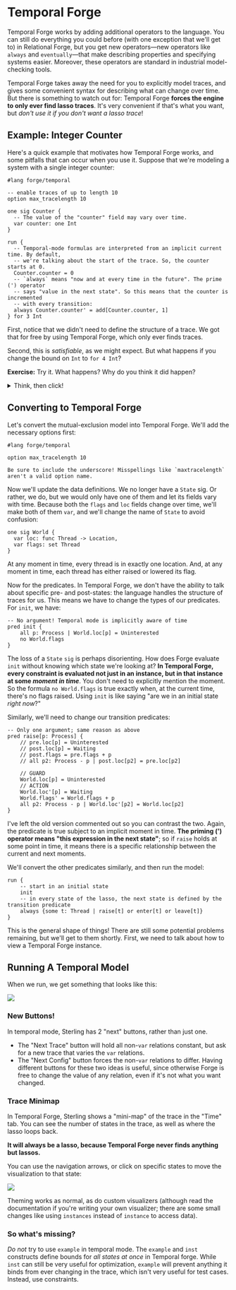 # Temporal Forge

Temporal Forge works by adding additional operators to the language. You can still do everything you could before (with one exception that we'll get to) in Relational Forge, but you get new operators&mdash;new operators like `always` and `eventually`&mdash;that make describing properties and specifying systems easier. Moreover, these operators are standard in industrial model-checking tools.


<!-- Livecode is [here](./mutex_temporal.frg). -->

<!-- ## Temporal Operators: Survey

I wonder if we could add notions of "always" and "eventually" and so on to Forge. That would help us avoid some of the errors that occur when we try to represent lasso traces manually.

~~~admonish note title="CSCI 1710"
Your class exercise today is to try out [this survey](https://docs.google.com/forms/d/e/1FAIpQLSf4nNtzjVhEv3daqZeySbsApoX9L2cwVts23qIzOlX6Ug8nug/viewform?usp=sf_link).  

We're asking whether a _specific trace_ satisfies a constraint that uses the new operators.
~~~ -->

Temporal Forge takes away the need for you to explicitly model traces, and gives some convenient syntax for describing what can change over time. But there is something to watch out for: Temporal Forge **forces the engine to only ever find lasso traces**. It's very convenient if that's what you want, but _don't use it if you don't want a lasso trace_!

## Example: Integer Counter

Here's a quick example that motivates how Temporal Forge works, and some pitfalls that can occur when you use it. Suppose that we're modeling a system with a single integer counter:

```forge
#lang forge/temporal

-- enable traces of up to length 10
option max_tracelength 10

one sig Counter {
  -- The value of the "counter" field may vary over time.
  var counter: one Int
}

run {
  -- Temporal-mode formulas are interpreted from an implicit current time. By default, 
  -- we're talking about the start of the trace. So, the counter starts at 0.
  Counter.counter = 0
  -- `always` means "now and at every time in the future". The prime (') operator 
  -- says "value in the next state". So this means that the counter is incremented 
  -- with every transition:
  always Counter.counter' = add[Counter.counter, 1]
} for 3 Int
```

First, notice that we didn't need to define the structure of a trace. We got that for free by using Temporal Forge, which only ever finds traces.

Second, this is _satisfiable_, as we might expect. But what happens if you change the bound on `Int` to `for 4 Int`? 

**Exercise:** Try it. What happens? Why do you think it did happen?

<details>
<summary>Think, then click!</summary>

It's unsatisfiable with the new bound. This is strange: usually when we increase the scope on a `sig`, without using the `exactly` keyword, we only ever make something _satisfiable_ (because we're increasing the possible sizes of instance that Forge checks). 

The problem is that, because **only lasso traces are found**, Forge can only satisfy this model by exploiting integer overflow. At `3 Int`, which supports values between `-4` and `3`, the counter progresses like this: `0`, `1`, `2`, `3`, (overflow to) `-4`, `-3`, `-2`, `-1`, `0` and so on. We have 10 states to work with, which is enough to wrap around back to `0`. 

In contrast, at `4 Int`, the values range from `-8` to `7`. Overflow will happen as normal, but only when moving from `7` to `-8`. The 10 states we have won't be enough to actually loop back around to `0`&mdash;and there _must_ be a loop somewhere in a lasso trace. So Temporal Forge says that the model is unsatisfiable at trace length 10, `for 4 Int`. 

</details>

## Converting to Temporal Forge

Let's convert the mutual-exclusion model into Temporal Forge. We'll add the necessary options first:

```alloy
#lang forge/temporal

option max_tracelength 10
```

~~~admonish warning title="Option Names"
Be sure to include the underscore! Misspellings like `maxtracelength` aren't a valid option name.
~~~

Now we'll update the data definitions. We no longer have a `State` sig. Or rather, we do, but we would only have one of them and let its fields vary with time. Because both the `flags` and `loc` fields change over time, we'll make both of them `var`, and we'll change the name of `State` to avoid confusion:

```alloy
one sig World {
  var loc: func Thread -> Location,
  var flags: set Thread
}
```

At any moment in time, every thread is in exactly one location. And, at any moment in time, each thread has either raised or lowered its flag. 

Now for the predicates. In Temporal Forge, we don't have the ability to talk about specific pre- and post-states: the language handles the structure of traces for us. This means we have to change the types of our predicates. For `init`, we have:

```alloy
-- No argument! Temporal mode is implicitly aware of time
pred init {
    all p: Process | World.loc[p] = Uninterested
    no World.flags 
}
```

The loss of a `State` `sig` is perhaps disorienting. How does Forge evaluate `init` without knowing which state we're looking at? **In Temporal Forge, every constraint is evaluated not just in an instance, but in that instance at some _moment in time_**. You don't need to explicitly mention the moment. So the formula `no World.flags` is true exactly when, at the current time, there's no flags raised. Using `init` is like saying "are we in an initial state _right now_?"

Similarly, we'll need to change our transition predicates:

```alloy
-- Only one argument; same reason as above
pred raise[p: Process] {
    // pre.loc[p] = Uninterested
    // post.loc[p] = Waiting
    // post.flags = pre.flags + p
    // all p2: Process - p | post.loc[p2] = pre.loc[p2]

    // GUARD
    World.loc[p] = Uninterested
    // ACTION
    World.loc'[p] = Waiting
    World.flags' = World.flags + p
    all p2: Process - p | World.loc'[p2] = World.loc[p2]
}
```

I've left the old version commented out so you can contrast the two. Again, the predicate is true subject to an implicit moment in time. **The priming (') operator means "this expression in the next state"**; so if `raise` holds at some point in time, it means there is a specific relationship between the current and next moments.

We'll convert the other predicates similarly, and then run the model:

```alloy
run {
    -- start in an initial state
    init
    -- in every state of the lasso, the next state is defined by the transition predicate
    always {some t: Thread | raise[t] or enter[t] or leave[t]}
}
```

This is the general shape of things! There are still some potential problems remaining, but we'll get to them shortly. First, we need to talk about how to view a Temporal Forge instance.

## Running A Temporal Model

When we run, we get something that looks like this:

![](https://i.imgur.com/LsN0gfB.png)

### New Buttons!

In temporal mode, Sterling has 2 "next" buttons, rather than just one. 
* The "Next Trace" button will hold all non-`var` relations constant, but ask for a new trace that varies the `var` relations. 
* The "Next Config" button forces the non-`var` relations to differ. 
Having different buttons for these two ideas is useful, since otherwise Forge is free to change the value of any relation, even if it's not what you want changed. 

### Trace Minimap

In Temporal Forge, Sterling shows a "mini-map" of the trace in the "Time" tab. You can see the number of states in the trace, as well as where the lasso loops back. 

**It will always be a lasso, because Temporal Forge never finds anything but lassos.**

You can use the navigation arrows, or click on specific states to move the visualization to that state: 

![](https://i.imgur.com/KnLqfJm.png)

Theming works as normal, as do custom visualizers (although read the documentation if you're writing your own visualizer; there are some small changes like using `instances` instead of `instance` to access data). 

### So what's missing?

_Do not_ try to use `example` in temporal mode. The `example` and `inst` constructs define bounds for _all states at once_ in Temporal forge. While `inst` can still be very useful for optimization, `example` will prevent anything it binds from ever changing in the trace, which isn't very useful for test cases. Instead, use constraints.
